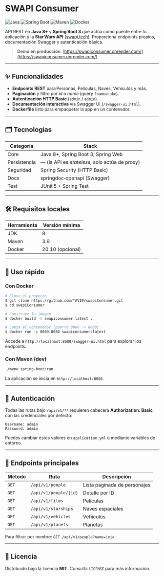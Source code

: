 # SWAPI Consumer

![Java](https://img.shields.io/badge/Java-8%2B-blue.svg) ![Spring Boot](https://img.shields.io/badge/Spring%20Boot-3.x-brightgreen.svg) ![Maven](https://img.shields.io/badge/Maven-3.x-C71A36.svg) ![Docker](https://img.shields.io/badge/Docker-ready-2496ED.svg)

API REST en **Java 8+** y **Spring Boot 3** que actúa como puente entre tu aplicación y la **Star Wars API** ([swapi.tech](https://www.swapi.tech/)). Proporciona endpoints propios, documentación Swagger y autenticación básica.

> **Demo en producción**: [https://swapiconsumer.onrender.com/](https://swapiconsumer.onrender.com/)

---

## ✨ Funcionalidades

* **Endpoints REST** para Personas, Películas, Naves, Vehículos y más.
* **Paginación** y filtro por *id* o *name* (query `?name=Luke`).
* **Autenticación HTTP Basic** (`admin` / `admin`).
* **Documentación interactiva** vía Swagger UI (`/swagger-ui.html`).
* **Dockerfile** listo para empaquetar la app en un contenedor.

---

## 🗂️ Tecnologías

| Categoría    | Stack                                          |
| ------------ | ---------------------------------------------- |
| Core         | Java 8+, Spring Boot 3, Spring Web             |
| Persistencia | — (la API es *stateless*, solo actúa de proxy) |
| Seguridad    | Spring Security (HTTP Basic)                   |
| Docs         | springdoc‑openapi (Swagger)                    |
| Test         | JUnit 5 + Spring Test                          |

---

## 🛠️ Requisitos locales

| Herramienta | Versión mínima   |
| ----------- | ---------------- |
| JDK         | 8                |
| Maven       | 3.9              |
| Docker      | 20.10 (opcional) |

---

## 🚀 Uso rápido

### Con Docker

```bash
# Clona el proyecto
$ git clone https://github.com/TAVI0/swapiConsumer.git
$ cd swapiConsumer

# Construye la imagen
$ docker build -t swapiconsumer:latest .

# Lanza el contenedor (puerto 8080 -> 8080)
$ docker run -p 8080:8080 swapiconsumer:latest
```

Accede a `http://localhost:8080/swagger-ui.html` para explorar los endpoints.

### Con Maven (dev)

```bash
./mvnw spring-boot:run
```

La aplicación se inicia en `http://localhost:8080`.

---

## 🔑 Autenticación

Todas las rutas bajo `/api/v1/**` requieren cabecera **Authorization: Basic** con las credenciales por defecto:

```text
Username: admin
Password: admin
```

Puedes cambiar estos valores en `application.yml` o mediante variables de entorno.

---

## 📌 Endpoints principales

| Método | Ruta                  | Descripción                  |
| ------ | --------------------- | ---------------------------- |
| `GET`  | `/api/v1/people`      | Lista paginada de personajes |
| `GET`  | `/api/v1/people/{id}` | Detalle por ID               |
| `GET`  | `/api/v1/films`       | Películas                    |
| `GET`  | `/api/v1/starships`   | Naves espaciales             |
| `GET`  | `/api/v1/vehicles`    | Vehículos                    |
| `GET`  | `/api/v1/planets`     | Planetas                     |

Para filtrar por nombre: `GET /api/v1/people?name=Leia`.

---

## 📝 Licencia

Distribuido bajo la licencia **MIT**. Consulta `LICENSE` para más información.
